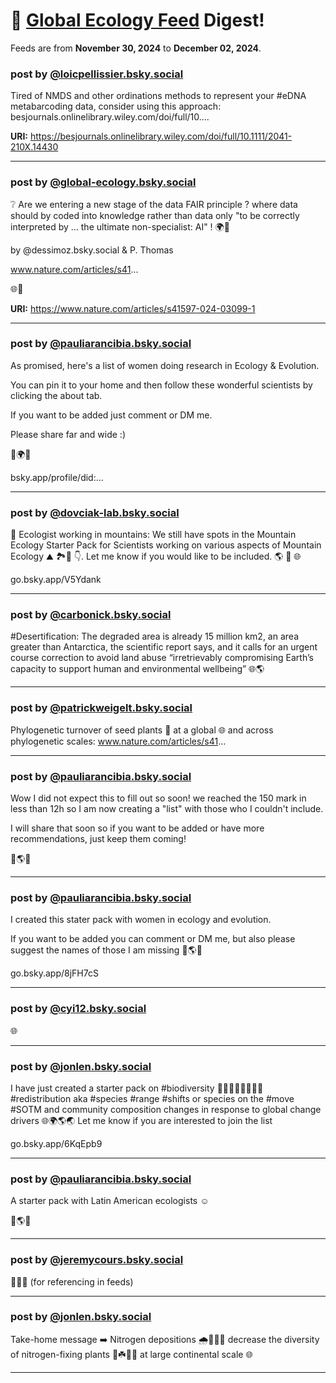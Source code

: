 # 📢 [Global Ecology Feed](https://bsky.app/profile/did:plc:ppsghcl5bbpgjcljnhra353s/feed/global.ecology) Digest!

Feeds are from **November 30, 2024** to **December 02, 2024**.

### post by [@loicpellissier.bsky.social](https://bsky.app/profile/loicpellissier.bsky.social)

Tired of NMDS and other ordinations methods to represent your #eDNA metabarcoding data, consider using this approach: besjournals.onlinelibrary.wiley.com/doi/full/10....

**URI:** https://besjournals.onlinelibrary.wiley.com/doi/full/10.1111/2041-210X.14430



---

### post by [@global-ecology.bsky.social](https://bsky.app/profile/global-ecology.bsky.social)

❔ Are we entering a new stage of the data FAIR principle ? where data should by coded into knowledge rather than data only "to be correctly interpreted by  ... the ultimate non-specialist: AI" ! 🌍🤖



by @dessimoz.bsky.social & P. Thomas

www.nature.com/articles/s41...



🌐🧪

**URI:** https://www.nature.com/articles/s41597-024-03099-1



---

### post by [@pauliarancibia.bsky.social](https://bsky.app/profile/pauliarancibia.bsky.social)

As promised, here's a list of women doing research in Ecology & Evolution.

You can pin it to your home and then follow these wonderful scientists by clicking the about tab.

If you want to be added just comment or DM me.

Please share far and wide :)

🧪🌍🌐

bsky.app/profile/did:...

---

### post by [@dovciak-lab.bsky.social](https://bsky.app/profile/dovciak-lab.bsky.social)

🥁 Ecologist working in mountains: We still have spots in the Mountain Ecology Starter Pack for Scientists working on various aspects of Mountain Ecology ⛰️ 🏞️🌄 👇. Let me know if you would like to be included. 🌎 🧪 🌐

go.bsky.app/V5Ydank

---

### post by [@carbonick.bsky.social](https://bsky.app/profile/carbonick.bsky.social)

#Desertification: The degraded area is already 15 million km2, an area greater than Antarctica, the scientific report says, and it calls for an urgent course correction to avoid land abuse “irretrievably compromising Earth’s capacity to support human and environmental wellbeing” 🌐🌎

---

### post by [@patrickweigelt.bsky.social](https://bsky.app/profile/patrickweigelt.bsky.social)

Phylogenetic turnover of seed plants 🌱 at a global 🌐 and across phylogenetic scales: www.nature.com/articles/s41...

---

### post by [@pauliarancibia.bsky.social](https://bsky.app/profile/pauliarancibia.bsky.social)

Wow I did not expect this to fill out so soon! we reached the 150 mark in less than 12h so I am now creating a "list" with those who I couldn't include.

I will share that soon so if you want to be added or have more recommendations, just keep them coming!

🧪🌎🌐

---

### post by [@pauliarancibia.bsky.social](https://bsky.app/profile/pauliarancibia.bsky.social)

I created this stater pack with women in ecology and evolution.

If you want to be added you can comment or DM me, but also please suggest the names of those I am missing 🧪🌎🌐



go.bsky.app/8jFH7cS

---

### post by [@cyi12.bsky.social](https://bsky.app/profile/cyi12.bsky.social)

🌐

---

### post by [@jonlen.bsky.social](https://bsky.app/profile/jonlen.bsky.social)

I have just created a starter pack on #biodiversity 🦠🌳🌲🦋🐸🐠🦅🦔 #redistribution aka #species #range #shifts or species on the #move #SOTM and community composition changes in response to global change drivers 🌐🌍🌎🌏 Let me know if you are interested to join the list



go.bsky.app/6KqEpb9

---

### post by [@pauliarancibia.bsky.social](https://bsky.app/profile/pauliarancibia.bsky.social)

A starter pack with Latin American ecologists ☺️

🧪🌎🌐

---

### post by [@jeremycours.bsky.social](https://bsky.app/profile/jeremycours.bsky.social)

🍁🧪🌐 (for referencing in feeds)

---

### post by [@jonlen.bsky.social](https://bsky.app/profile/jonlen.bsky.social)

Take-home message ➡️ Nitrogen depositions 🌧️💩🚗🛫 decrease the diversity of nitrogen-fixing plants 🌿☘️🌲🌳 at large continental scale 🌐

---


